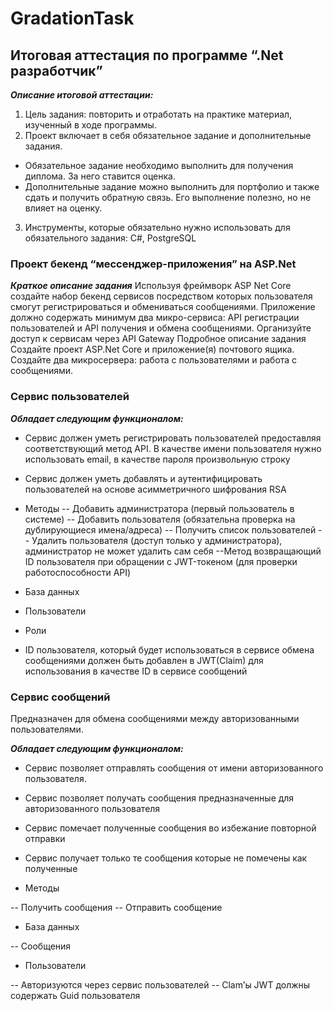 ﻿# GradationTask
## Итоговая аттестация по программе “.Net разработчик”

__*Описание итоговой аттестации:*__
1) Цель задания: повторить и отработать на практике материал, изученный
в ходе программы.
2) Проект включает в себя обязательное задание и дополнительные
задания.
- Обязательное задание необходимо выполнить для получения
диплома. За него ставится оценка.
- Дополнительные задание можно выполнить для портфолио и
также сдать и получить обратную связь. Его выполнение полезно,
но не влияет на оценку.
3) Инструменты, которые обязательно нужно использовать для
обязательного задания: C#, PostgreSQL

### Проект бекенд “мессенджер-приложения” на ASP.Net
__*Краткое описание задания*__
Используя фреймворк ASP Net Core создайте набор бекенд сервисов
посредством которых пользователя смогут регистрироваться и обмениваться
сообщениями. Приложение должно содержать минимум два микро-сервиса:
API регистрации пользователей и API получения и обмена сообщениями.
Организуйте доступ к сервисам через API Gateway
Подробное описание задания
Создайте проект ASP.Net Core и приложение(я) почтового ящика. Создайте два
микросервера: работа с пользователями и работа с сообщениями.
### Сервис пользователей 
__*Обладает следующим функционалом:*__

- Сервис должен уметь регистрировать пользователей предоставляя
соответствующий метод API. В качестве имени пользователя нужно
использовать email, в качестве пароля произвольную строку

- Сервис должен уметь добавлять и аутентифицировать пользователей на
основе асимметричного шифрования RSA

- Методы
-- Добавить администратора (первый пользователь в системе)
-- Добавить пользователя (обязательна проверка на
дублирующиеся имена/адреса)
-- Получить список пользователей
-- Удалить пользователя (доступ только у администратора),
администратор не может удалить сам себя
--Метод возвращающий ID пользователя при обращении с
JWT-токеном (для проверки работоспособности API)

- База данных

- Пользователи
- Роли

- ID пользователя, который будет использоваться в сервисе обмена
сообщениями должен быть добавлен в JWT(Claim) для использования в
качестве ID в сервисе сообщений


### Сервис сообщений
Предназначен для обмена сообщениями между авторизованными пользователями.

__*Обладает следующим функционалом:*__

 - Сервис позволяет отправлять сообщения от имени авторизованного
пользователя.

- Сервис позволяет получать сообщения предназначенные для
авторизованного пользователя

- Сервис помечает полученные сообщения во избежание повторной
отправки

- Сервис получает только те сообщения которые не помечены как
полученные

- Методы

-- Получить сообщения
-- Отправить сообщение

- База данных

-- Сообщения

- Пользователи

-- Авторизуются через сервис пользователей
-- Clam’ы JWT должны содержать Guid пользователя
